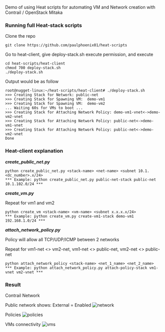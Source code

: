 Demo of using Heat scripts for automating VM and Network creation with Contrail / OpenStack Mitaka

### Running full Heat-stack scripts
Clone the repo
```
git clone https://github.com/paulphoenix01/heat-scripts
```
Go to heat-client, give deploy-stack.sh execute permission, and execute
```
cd heat-scripts/heat-client
chmod 700 deploy-stack.sh
./deploy-stack.sh
```
Output would be as follow
```
root@nugget-linux:~/heat-scripts/heat-client# ./deploy-stack.sh
>>> Creating Stack for Network: public-net
>>> Creating Stack for Spawning VM:  demo-vm1
>>> Creating Stack for Spawning VM:  demo-vm2
... Waiting 60s for VMs to boot ...
>>> Creating Stack for Attaching Network Policy: demo-vm1-vnet<->demo-vm2-vnet
>>> Creating Stack for Attaching Network Policy: public-net<->demo-vm1-vnet
>>> Creating Stack for Attaching Network Policy: public-net<->demo-vm2-vnet
Done
```

### Heat-client explanation
***create_public_net.py***
```
python create_public_net.py <stack-name> <net-name> <subnet 10.1.<dc_number>.x/24>
*** Example: python create_public_net.py public-net-stack public-net 10.1.102.0/24 ***
```

***create_vm.py***

Repeat for vm1 and vm2
```
python create_vm <stack-name> <vm-name> <subnet x.x.x.x/24> 
*** Example: python create_vm.py create-vm1-stack demo-vm1 192.168.1.0/24 ***
```

***attach_network_policy.py***

Policy will allow all TCP/UDP/ICMP between 2 networks

Repeat for vm1-net <> vm2-net, vm1-net <> public-net, vm2-net <> public-net
```
python attach_network_policy <stack-name> <net_1_name> <net_2_name>
*** Example: python attach_network_policy.py attach-policy-stack vm1-vnet vm2-vnet ***
```


### Result
Contrail Network

Public network shows: External = Enabled
![network](https://imgur.com/Kx34wBh)

Policies
![policies](https://imgur.com/GF1EVOe)

VMs connectivity
![vms](https://imgur.com/GF1EVOe)
